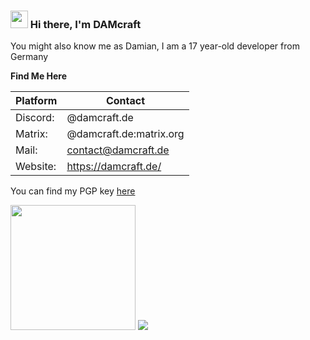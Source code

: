 <h3><img src="https://media.giphy.com/media/hvRJCLFzcasrR4ia7z/giphy.gif" width="28"> Hi there, I'm DAMcraft</h3>

You might also know me as Damian, I am a 17 year-old developer from Germany

**Find Me Here**
    
| Platform  | Contact                 |
|-----------|-------------------------|
| Discord:  | @damcraft.de            |
| Matrix:   | @damcraft.de:matrix.org |
| Mail:     | contact@damcraft.de     |
| Website:  | https://damcraft.de/    |

You can find my PGP key [here](https://damcraft.de/pgp)
  
<img src="https://lanyard-profile-readme.vercel.app/api/495257778802393088?animated=true" height=200px/>  <img src="https://github-readme-stats.vercel.app/api?username=DAMcraft&show_icons=true&theme=tokyonight">
